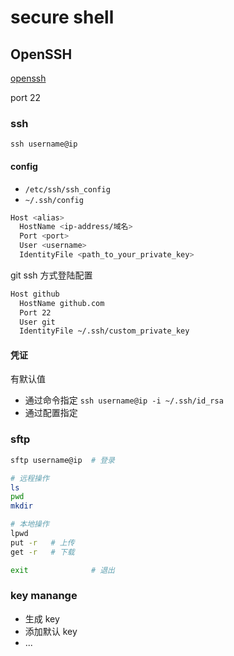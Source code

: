 # secure shell

## OpenSSH

[openssh](https://www.openssh.com)

port 22

### ssh

`ssh username@ip`

#### config

- `/etc/ssh/ssh_config`
- `~/.ssh/config`

```bash
Host <alias>
  HostName <ip-address/域名>
  Port <port>
  User <username>
  IdentityFile <path_to_your_private_key>
```

git ssh 方式登陆配置

```bash
Host github
  HostName github.com
  Port 22
  User git
  IdentityFile ~/.ssh/custom_private_key
```

#### 凭证

有默认值

- 通过命令指定 `ssh username@ip -i ~/.ssh/id_rsa`
- 通过配置指定

### sftp

```bash
sftp username@ip  # 登录

# 远程操作
ls
pwd
mkdir

# 本地操作
lpwd
put -r   # 上传
get -r   # 下载

exit              # 退出
```

### key manange

- 生成 key
- 添加默认 key
- ...
